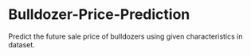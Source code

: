 # Bulldozer-Price-Prediction
Predict the future sale price of bulldozers using given characteristics in dataset.
